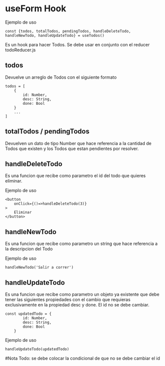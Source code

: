 # useForm Hook

Ejemplo de uso

```
const {todos, totalTodos, pendingTodos, handleDeleteTodo, handleNewTodo, handleUpdateTodo} = useTodos()
```

Es un hook para hacer Todos. Se debe usar en conjunto con el reducer todoReducer.js

## todos

Devuelve un arreglo de Todos con el siguiente formato
```
todos = [
    {
        id: Number,
        desc: String,
        done: Bool
    }
    ...
]
```

## totalTodos / pendingTodos

Devuelven un dato de tipo Number que hace referencia a la cantidad de Todos que existen y los Todos que estan pendientes por resolver.

## handleDeleteTodo

Es una funcion que recibe como parametro el id del todo que quieres eliminar.

Ejemplo de uso

```
<button
    onClick={()=>handleDeleteTodo(3)}
>
    Eliminar
</button>
```

## handleNewTodo

Es una funcion que recibe como parametro un string que hace referencia a la descripcion del Todo

Ejemplo de uso

```
handleNewTodo('Salir a correr')
```


## handleUpdateTodo

Es una funcion que recibe como parametro un objeto ya existente que debe tener las siguientes propiedades con el cambio que requieras exclusivamente en la propiedad desc y done. El id no se debe cambiar.

```
const updatedTodo = {
        id: Number,
        desc: String,
        done: Bool
    }
```

Ejemplo de uso

```
handleUpdateTodo(updatedTodo)
```


#Nota
Todo: se debe colocar la condicional de que no se debe cambiar el id

